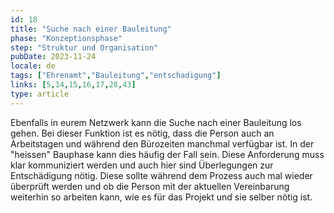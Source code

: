 ```yaml
---
id: 18
title: "Suche nach einer Bauleitung"
phase: "Konzeptionsphase"
step: "Struktur und Organisation"
pubDate: 2023-11-24
locale: de
tags: ["Ehrenamt","Bauleitung","entschadigung"]
links: [5,14,15,16,17,28,43]
type: article
---
```


Ebenfalls in eurem Netzwerk kann die Suche nach einer Bauleitung los gehen. Bei dieser Funktion ist es nötig, dass die Person auch an Arbeitstagen und während den Bürozeiten manchmal verfügbar ist. In der "heissen" Bauphase kann dies häufig der Fall sein. Diese Anforderung muss klar kommuniziert werden und auch hier sind Überlegungen zur Entschädigung nötig. Diese sollte während dem Prozess auch mal wieder überprüft werden und ob die Person mit der aktuellen Vereinbarung weiterhin so arbeiten kann, wie es für das Projekt und sie selber nötig ist.
